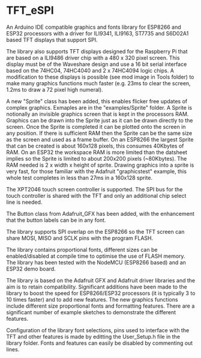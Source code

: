 # TFT_eSPI

An Arduino IDE compatible graphics and fonts library for ESP8266 and ESP32 processors with a driver for ILI9341, ILI9163, ST7735 and S6D02A1 based TFT displays that support SPI.

The library also supports TFT displays designed for the Raspberry Pi that are based on a ILI9486 driver chip with a 480 x 320 pixel screen. This display must be of the Waveshare design and use a 16 bit serial interface based on the 74HC04, 74HC4040 and 2 x 74HC4094 logic chips. A modification to these displays is possible (see mod image in Tools folder) to make many graphics functions much faster (e.g. 23ms to clear the screen, 1.2ms to draw a 72 pixel high numeral).

A new "Sprite" class has been added, this enables flicker free updates of complex graphics. Exmaples are in the "examples/Sprite" folder. A Sprite is notionally an invisible graphics screen that is kept in the processors RAM. Graphics can be drawn into the Sprite just as it can be drawn directly to the screen. Once the Sprite is completed it can be plotted onto the screen in any position. If there is sufficient RAM then the Sprite can be the same size as the screen and used as a frame buffer. On an ESP8266 the largest Sprite that can be created is about 160x128 pixels, this consumes 40Kbytes of RAM. On an ESP32 the workspace RAM is more limited than the datsheet implies so the Sprite is limited to about 200x200 pixels (~80Kbytes). The RAM needed is 2 x width x height of sprite. Drawing graphics into a sprite is very fast, for those familiar with the Adafruit "graphicstest" example, this whole test completes in less than 27ms in a 160x128 sprite.

The XPT2046 touch screen controller is supported. The SPI bus for the touch controller is shared with the TFT and only an additional chip select line is needed.

The Button class from Adafruit_GFX has been added, with the enhancement that the button labels can be in any font.

The library supports SPI overlap on the ESP8266 so the TFT screen can share MOSI, MISO and SCLK pins with the program FLASH.

The library contains proportional fonts, different sizes can be enabled/disabled at compile time to optimise the use of FLASH memory.  The library has been tested with the NodeMCU (ESP8266 based) and an ESP32 demo board.

The library is based on the Adafruit GFX and Adafruit driver libraries and the aim is to retain compatibility. Significant additions have been made to the library to boost the speed for ESP8266/ESP32 processors (it is typically 3 to 10 times faster) and to add new features. The new graphics functions include different size proportional fonts and formatting features. There are a significant number of example sketches to demonstrate the different features.

Configuration of the library font selections, pins used to interface with the TFT and other features is made by editting the User_Setup.h file in the library folder.  Fonts and features can easily be disabled by commenting out lines.


